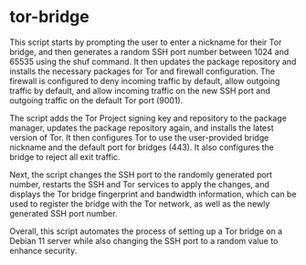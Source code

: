 # tor-bridge

This script starts by prompting the user to enter a nickname for their Tor bridge, and then generates a random SSH port number between 1024 and 65535 using the shuf command. It then updates the package repository and installs the necessary packages for Tor and firewall configuration. The firewall is configured to deny incoming traffic by default, allow outgoing traffic by default, and allow incoming traffic on the new SSH port and outgoing traffic on the default Tor port (9001).

The script adds the Tor Project signing key and repository to the package manager, updates the package repository again, and installs the latest version of Tor. It then configures Tor to use the user-provided bridge nickname and the default port for bridges (443). It also configures the bridge to reject all exit traffic.

Next, the script changes the SSH port to the randomly generated port number, restarts the SSH and Tor services to apply the changes, and displays the Tor bridge fingerprint and bandwidth information, which can be used to register the bridge with the Tor network, as well as the newly generated SSH port number.

Overall, this script automates the process of setting up a Tor bridge on a Debian 11 server while also changing the SSH port to a random value to enhance security.

